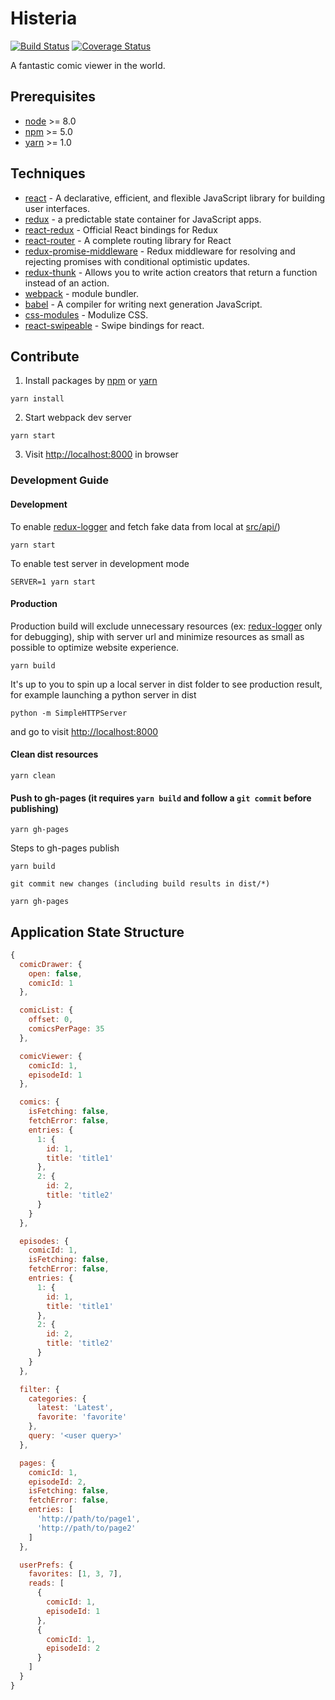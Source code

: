 # Histeria

[![Build Status](https://img.shields.io/travis/rickychien/comiz/master.svg?style=flat-square)](https://travis-ci.org/rickychien/comiz)
[![Coverage Status](https://img.shields.io/coveralls/rickychien/comiz/master.svg?style=flat-square)](https://coveralls.io/github/rickychien/comiz)

A fantastic comic viewer in the world.

## Prerequisites

* [node] >= 8.0
* [npm] >= 5.0
* [yarn] >= 1.0

## Techniques

* [react] - A declarative, efficient, and flexible JavaScript library for building user interfaces.
* [redux] - a predictable state container for JavaScript apps.
* [react-redux] - Official React bindings for Redux
* [react-router] - A complete routing library for React
* [redux-promise-middleware] - Redux middleware for resolving and rejecting promises with conditional optimistic updates.
* [redux-thunk] - Allows you to write action creators that return a function instead of an action.
* [webpack] - module bundler.
* [babel] - A compiler for writing next generation JavaScript.
* [css-modules] - Modulize CSS.
* [react-swipeable] - Swipe bindings for react.

## Contribute

1. Install packages by [npm] or [yarn]

  ```
  yarn install
  ```

2. Start webpack dev server

  ```
  yarn start
  ```

3. Visit <http://localhost:8000> in browser

### Development Guide

#### Development

  To enable [redux-logger] and fetch fake data from local at [src/api/](https://github.com/rickychien/comiz/blob/master/src/api/))

  ```
  yarn start
  ```

  To enable test server in development mode

  ```
  SERVER=1 yarn start
  ```

#### Production

  Production build will exclude unnecessary resources (ex: [redux-logger] only for debugging), ship with server url and minimize resources as small as possible to optimize website experience.

  ```
  yarn build
  ```

  It's up to you to spin up a local server in dist folder to see production result, for example launching a python server in dist

  ```
  python -m SimpleHTTPServer
  ```

  and go to visit <http://localhost:8000>

#### Clean dist resources
  ```
  yarn clean
  ```

#### Push to gh-pages (it requires ```yarn build``` and follow a ```git commit``` before publishing)
  ```
  yarn gh-pages
  ```

  Steps to gh-pages publish

  ```
  yarn build
  ```
  ```
  git commit new changes (including build results in dist/*)
  ```
  ```
  yarn gh-pages
  ```

## Application State Structure

```js
{
  comicDrawer: {
    open: false,
    comicId: 1
  },

  comicList: {
    offset: 0,
    comicsPerPage: 35
  },

  comicViewer: {
    comicId: 1,
    episodeId: 1
  },

  comics: {
    isFetching: false,
    fetchError: false,
    entries: {
      1: {
        id: 1,
        title: 'title1'
      },
      2: {
        id: 2,
        title: 'title2'
      }
    }
  },

  episodes: {
    comicId: 1,
    isFetching: false,
    fetchError: false,
    entries: {
      1: {
        id: 1,
        title: 'title1'
      },
      2: {
        id: 2,
        title: 'title2'
      }
    }
  },

  filter: {
    categories: {
      latest: 'Latest',
      favorite: 'favorite'
    },
    query: '<user query>'
  },

  pages: {
    comicId: 1,
    episodeId: 2,
    isFetching: false,
    fetchError: false,
    entries: [
      'http://path/to/page1',
      'http://path/to/page2'
    ]
  },

  userPrefs: {
    favorites: [1, 3, 7],
    reads: [
      {
        comicId: 1,
        episodeId: 1
      },
      {
        comicId: 1,
        episodeId: 2
      }
    ]
  }
}
```

[node]: https://nodejs.org/
[npm]: https://www.npmjs.com/
[yarn]: https://yarnpkg.com/
[react]: https://github.com/facebook/react
[redux]: http://redux.js.org/
[react-redux]: https://github.com/reactjs/react-redux
[react-router]: https://github.com/reactjs/react-router
[redux-promise-middleware]: https://github.com/pburtchaell/redux-promise-middleware
[redux-thunk]: https://github.com/gaearon/redux-thunk
[webpack]: https://github.com/webpack/webpack
[babel]: https://github.com/babel/babel
[css-modules]: https://github.com/css-modules/css-modules
[react-swipeable]: https://github.com/dogfessional/react-swipeable
[redux-logger]: https://github.com/fcomb/redux-logger
